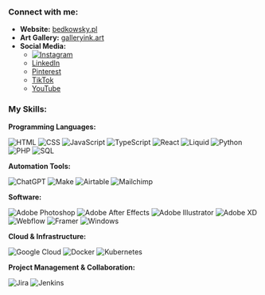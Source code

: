 

### Connect with me:

* **Website:** [bedkowsky.pl](bedkowsky.pl)
* **Art Gallery:** [galleryink.art](galleryink.art)
* **Social Media:**
    * [![Instagram](https://img.shields.io/badge/Instagram-E4405F.svg?style=for-the-badge&logo=Instagram&logoColor=white)](https://instagram.com/galleryink_art)
    * [LinkedIn](https://linkedin.com/in/krystian-bedkowski-a1ba82164)
    * [Pinterest](https://pinterest.com/galleryinkart)
    * [TikTok](https://tiktok.com/@galleryink.art)
    * [YouTube](https://youtube.com/@galleryinkart)

### My Skills:

**Programming Languages:** 

![HTML](https://img.shields.io/badge/HTML5-E34F26.svg?style=for-the-badge&logo=HTML5&logoColor=white) ![CSS](https://img.shields.io/badge/CSS3-1572B6.svg?style=for-the-badge&logo=CSS3&logoColor=white) ![JavaScript](https://img.shields.io/badge/JavaScript-F7DF1E.svg?style=for-the-badge&logo=JavaScript&logoColor=black) ![TypeScript](https://img.shields.io/badge/TypeScript-3178C6.svg?style=for-the-badge&logo=TypeScript&logoColor=white) ![React](https://img.shields.io/badge/React-61DAFB.svg?style=for-the-badge&logo=React&logoColor=black) ![Liquid](https://img.shields.io/badge/Shopify-7AB55C.svg?style=for-the-badge&logo=Shopify&logoColor=white) ![Python](https://img.shields.io/badge/Python-3776AB.svg?style=for-the-badge&logo=Python&logoColor=white) ![PHP](https://img.shields.io/badge/PHP-777BB4.svg?style=for-the-badge&logo=PHP&logoColor=white) ![SQL](https://img.shields.io/badge/PostgreSQL-4169E1.svg?style=for-the-badge&logo=PostgreSQL&logoColor=white)

**Automation Tools:**

![ChatGPT](https://img.shields.io/badge/chatGPT-74aa9c?style=for-the-badge&logo=openai&logoColor=white) ![Make](https://img.shields.io/badge/Make-6D00CC.svg?style=for-the-badge&logo=Make&logoColor=white) ![Airtable](https://img.shields.io/badge/Airtable-18BFFF.svg?style=for-the-badge&logo=Airtable&logoColor=white) ![Mailchimp](https://img.shields.io/badge/MailChimp-FFE01B.svg?style=for-the-badge&logo=MailChimp&logoColor=black)

**Software:** 

![Adobe Photoshop](https://img.shields.io/badge/Adobe%20Photoshop-31A8FF.svg?style=for-the-badge&logo=Adobe-Photoshop&logoColor=white) ![Adobe After Effects](https://img.shields.io/badge/Adobe%20After%20Effects-9999FF.svg?style=for-the-badge&logo=Adobe-After-Effects&logoColor=white) ![Adobe Illustrator](https://img.shields.io/badge/Adobe%20Illustrator-FF9A00.svg?style=for-the-badge&logo=Adobe-Illustrator&logoColor=white) ![Adobe XD](https://img.shields.io/badge/Adobe%20XD-FF61F6.svg?style=for-the-badge&logo=Adobe-XD&logoColor=white) ![Webflow](https://img.shields.io/badge/Webflow-146EF5.svg?style=for-the-badge&logo=Webflow&logoColor=white) ![Framer](https://img.shields.io/badge/Framer-0055FF.svg?style=for-the-badge&logo=Framer&logoColor=white) ![Windows](https://img.shields.io/badge/GitHub-181717.svg?style=for-the-badge&logo=GitHub&logoColor=white)

**Cloud & Infrastructure:**

![Google Cloud](https://img.shields.io/badge/Google%20Cloud-4285F4.svg?style=for-the-badge&logo=Google-Cloud&logoColor=white) ![Docker](https://img.shields.io/badge/Docker-2496ED.svg?style=for-the-badge&logo=Docker&logoColor=white) ![Kubernetes](https://img.shields.io/badge/Kubernetes-326CE5.svg?style=for-the-badge&logo=Kubernetes&logoColor=white)

**Project Management & Collaboration:**

![Jira](https://img.shields.io/badge/Jira-0052CC.svg?style=for-the-badge&logo=Jira&logoColor=white) ![Jenkins](https://img.shields.io/badge/Jenkins-D24939.svg?style=for-the-badge&logo=Jenkins&logoColor=white)
